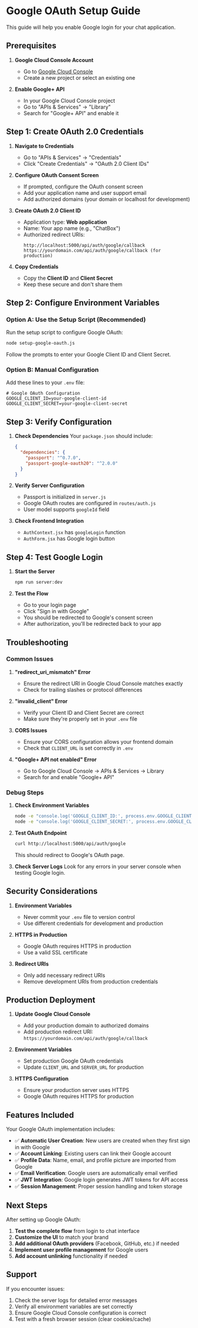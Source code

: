 # Google OAuth Setup Guide

This guide will help you enable Google login for your chat application.

## Prerequisites

1. **Google Cloud Console Account**
   - Go to [Google Cloud Console](https://console.cloud.google.com/)
   - Create a new project or select an existing one

2. **Enable Google+ API**
   - In your Google Cloud Console project
   - Go to "APIs & Services" → "Library"
   - Search for "Google+ API" and enable it

## Step 1: Create OAuth 2.0 Credentials

1. **Navigate to Credentials**
   - Go to "APIs & Services" → "Credentials"
   - Click "Create Credentials" → "OAuth 2.0 Client IDs"

2. **Configure OAuth Consent Screen**
   - If prompted, configure the OAuth consent screen
   - Add your application name and user support email
   - Add authorized domains (your domain or localhost for development)

3. **Create OAuth 2.0 Client ID**
   - Application type: **Web application**
   - Name: Your app name (e.g., "ChatBox")
   - Authorized redirect URIs:
     ```
     http://localhost:5000/api/auth/google/callback
     https://yourdomain.com/api/auth/google/callback (for production)
     ```

4. **Copy Credentials**
   - Copy the **Client ID** and **Client Secret**
   - Keep these secure and don't share them

## Step 2: Configure Environment Variables

### Option A: Use the Setup Script (Recommended)

Run the setup script to configure Google OAuth:

```bash
node setup-google-oauth.js
```

Follow the prompts to enter your Google Client ID and Client Secret.

### Option B: Manual Configuration

Add these lines to your `.env` file:

```env
# Google OAuth Configuration
GOOGLE_CLIENT_ID=your-google-client-id
GOOGLE_CLIENT_SECRET=your-google-client-secret
```

## Step 3: Verify Configuration

1. **Check Dependencies**
   Your `package.json` should include:
   ```json
   {
     "dependencies": {
       "passport": "^0.7.0",
       "passport-google-oauth20": "^2.0.0"
     }
   }
   ```

2. **Verify Server Configuration**
   - Passport is initialized in `server.js`
   - Google OAuth routes are configured in `routes/auth.js`
   - User model supports `googleId` field

3. **Check Frontend Integration**
   - `AuthContext.jsx` has `googleLogin` function
   - `AuthForm.jsx` has Google login button

## Step 4: Test Google Login

1. **Start the Server**
   ```bash
   npm run server:dev
   ```

2. **Test the Flow**
   - Go to your login page
   - Click "Sign in with Google"
   - You should be redirected to Google's consent screen
   - After authorization, you'll be redirected back to your app

## Troubleshooting

### Common Issues

1. **"redirect_uri_mismatch" Error**
   - Ensure the redirect URI in Google Cloud Console matches exactly
   - Check for trailing slashes or protocol differences

2. **"invalid_client" Error**
   - Verify your Client ID and Client Secret are correct
   - Make sure they're properly set in your `.env` file

3. **CORS Issues**
   - Ensure your CORS configuration allows your frontend domain
   - Check that `CLIENT_URL` is set correctly in `.env`

4. **"Google+ API not enabled" Error**
   - Go to Google Cloud Console → APIs & Services → Library
   - Search for and enable "Google+ API"

### Debug Steps

1. **Check Environment Variables**
   ```bash
   node -e "console.log('GOOGLE_CLIENT_ID:', process.env.GOOGLE_CLIENT_ID)"
   node -e "console.log('GOOGLE_CLIENT_SECRET:', process.env.GOOGLE_CLIENT_SECRET)"
   ```

2. **Test OAuth Endpoint**
   ```bash
   curl http://localhost:5000/api/auth/google
   ```
   This should redirect to Google's OAuth page.

3. **Check Server Logs**
   Look for any errors in your server console when testing Google login.

## Security Considerations

1. **Environment Variables**
   - Never commit your `.env` file to version control
   - Use different credentials for development and production

2. **HTTPS in Production**
   - Google OAuth requires HTTPS in production
   - Use a valid SSL certificate

3. **Redirect URIs**
   - Only add necessary redirect URIs
   - Remove development URIs from production credentials

## Production Deployment

1. **Update Google Cloud Console**
   - Add your production domain to authorized domains
   - Add production redirect URI: `https://yourdomain.com/api/auth/google/callback`

2. **Environment Variables**
   - Set production Google OAuth credentials
   - Update `CLIENT_URL` and `SERVER_URL` for production

3. **HTTPS Configuration**
   - Ensure your production server uses HTTPS
   - Google OAuth requires HTTPS for production

## Features Included

Your Google OAuth implementation includes:

- ✅ **Automatic User Creation**: New users are created when they first sign in with Google
- ✅ **Account Linking**: Existing users can link their Google account
- ✅ **Profile Data**: Name, email, and profile picture are imported from Google
- ✅ **Email Verification**: Google users are automatically email verified
- ✅ **JWT Integration**: Google login generates JWT tokens for API access
- ✅ **Session Management**: Proper session handling and token storage

## Next Steps

After setting up Google OAuth:

1. **Test the complete flow** from login to chat interface
2. **Customize the UI** to match your brand
3. **Add additional OAuth providers** (Facebook, GitHub, etc.) if needed
4. **Implement user profile management** for Google users
5. **Add account unlinking** functionality if needed

## Support

If you encounter issues:

1. Check the server logs for detailed error messages
2. Verify all environment variables are set correctly
3. Ensure Google Cloud Console configuration is correct
4. Test with a fresh browser session (clear cookies/cache) 